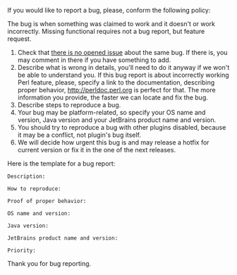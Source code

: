If you would like to report a bug, please, conform the following policy:

The bug is when something was claimed to work and it doesn't or work incorrectly.
Missing functional requires not a bug report, but feature request.

1. Check that [there is no opened issue](https://github.com/hurricup/Perl5-IDEA/issues) about the same bug. If there is, you may 
comment in there if you have something to add.
2. Describe what is wrong in details, you'll need to do it anyway if we won't be able to understand you. If this bug report is about incorrectly working Perl feature, please, specify a link to the documentation, describing proper behavior, http://perldoc.perl.org is perfect for that. The more information you provide, the faster we can locate and fix the bug.
3. Describe steps to reproduce a bug.
4. Your bug may be platform-related, so specify your OS name and version, Java version and your JetBrains product name and version.
5. You should try to reproduce a bug with other plugins disabled, because it may be a conflict, not plugin's bug itself.
6. We will decide how urgent this bug is and may release a hotfix for current version or fix it in the one of the next releases.

Here is the template for a bug report:
```
Description:

How to reproduce:

Proof of proper behavior:

OS name and version:

Java version:

JetBrains product name and version:

Priority:
```
Thank you for bug reporting.